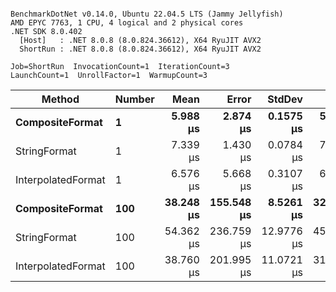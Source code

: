 ```

BenchmarkDotNet v0.14.0, Ubuntu 22.04.5 LTS (Jammy Jellyfish)
AMD EPYC 7763, 1 CPU, 4 logical and 2 physical cores
.NET SDK 8.0.402
  [Host]   : .NET 8.0.8 (8.0.824.36612), X64 RyuJIT AVX2
  ShortRun : .NET 8.0.8 (8.0.824.36612), X64 RyuJIT AVX2

Job=ShortRun  InvocationCount=1  IterationCount=3  
LaunchCount=1  UnrollFactor=1  WarmupCount=3  

```
| Method             | Number | Mean      | Error      | StdDev     | Min       | Max       | Allocated |
|------------------- |------- |----------:|-----------:|-----------:|----------:|----------:|----------:|
| **CompositeFormat**    | **1**      |  **5.988 μs** |   **2.874 μs** |  **0.1575 μs** |  **5.811 μs** |  **6.112 μs** |     **872 B** |
| StringFormat       | 1      |  7.339 μs |   1.430 μs |  0.0784 μs |  7.248 μs |  7.388 μs |     896 B |
| InterpolatedFormat | 1      |  6.576 μs |   5.668 μs |  0.3107 μs |  6.323 μs |  6.923 μs |     872 B |
| **CompositeFormat**    | **100**    | **38.248 μs** | **155.548 μs** |  **8.5261 μs** | **32.882 μs** | **48.080 μs** |   **14336 B** |
| StringFormat       | 100    | 54.362 μs | 236.759 μs | 12.9776 μs | 45.515 μs | 69.260 μs |   16736 B |
| InterpolatedFormat | 100    | 38.760 μs | 201.995 μs | 11.0721 μs | 31.990 μs | 51.537 μs |   14336 B |
